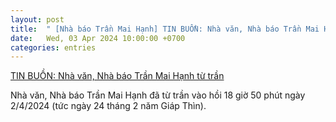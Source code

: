 ```yaml
---
layout: post
title:  " [Nhà báo Trần Mai Hạnh] TIN BUỒN: Nhà văn, Nhà báo Trần Mai Hạnh từ trần"
date:   Wed, 03 Apr 2024 10:00:00 +0700
categories: entries
---
```

[TIN BUỒN: Nhà văn, Nhà báo Trần Mai Hạnh từ trần](https://baotintuc.vn/thoi-su/tin-buon-nha-van-nha-bao-tran-mai-hanh-tu-tran-20240403182451133.htm)

Nhà văn, Nhà báo Trần Mai Hạnh đã từ trần vào hồi 18 giờ 50 phút ngày 2/4/2024 (tức ngày 24 tháng 2 năm Giáp Thìn).

